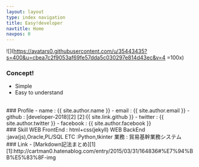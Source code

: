 ```yaml
---
layout: layout
type: index navigation
title: Easy!developer
navtitle: Home
navpos: 0
---
```


![](https://avatars0.githubusercontent.com/u/35443435?s=400&u=cbea7c2f9053af69fe57dda5c030297e814d43ec&v=4 =100x)

### Concept!
- Simple  
- Easy to understand  
<br>
### Profile   
- name : {{ site.author.name }}
- email : {{ site.author.email }} 
- github : [developer-2018][2]
[2]:{{ site.link.github }}  
- twitter : {{ site.author.twitter }}  
- facebook : {{ site.author.facebook }}  
<br>
### Skill
WEB FrontEnd : html+css(jekyll)  
WEB BackEnd :java(js),Oracle,PL/SQL  
ETC :Python,tkinter  
業務 : 貿易基幹業務システム  
<br>
### Link  
- [Markdown記法まとめ][1]
[1]:http://cartman0.hatenablog.com/entry/2015/03/31/164836#%E7%94%BB%E5%83%8F-img